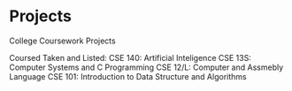 # Projects
College Coursework Projects

Coursed Taken and Listed:
CSE 140: Artificial Inteligence
CSE 13S: Computer Systems and C Programming 
CSE 12/L: Computer and Assmebly Language
CSE 101: Introduction to Data Structure and Algorithms
